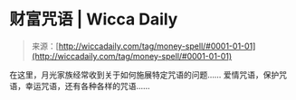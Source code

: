 <!--yml

category: 未分类

date: 2024-06-12 18:25:16

-->

# 财富咒语 | Wicca Daily

> 来源：[http://wiccadaily.com/tag/money-spell/#0001-01-01](http://wiccadaily.com/tag/money-spell/#0001-01-01)

在这里，月光家族经常收到关于如何施展特定咒语的问题…… 爱情咒语，保护咒语，幸运咒语，还有各种各样的咒语……
